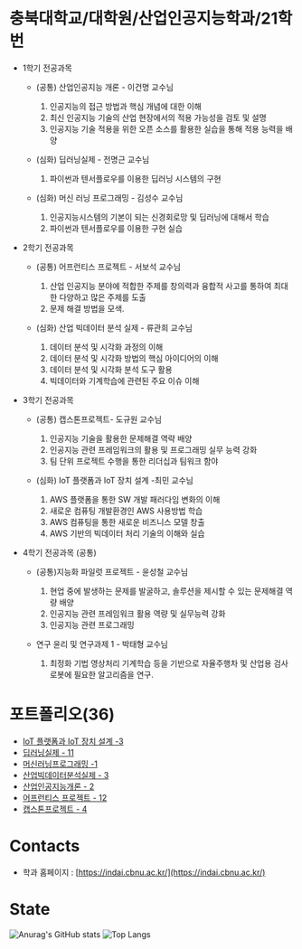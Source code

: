 # 충북대학교/대학원/산업인공지능학과/21학번

* 1학기 전공과목

  * (공통) 산업인공지능 개론 - 이건명 교수님
    1. 인공지능의 접근 방법과 핵심 개념에 대한 이해
    2. 최신 인공지능 기술의 산업 현장에서의 적용 가능성을 검토 및 설명
    3. 인공지능 기술 적용을 위한 오픈 소스를 활용한 실습을 통해 적용 능력을 배양

  * (심화) 딥러닝실제 - 전명근 교수님 
    1. 파이썬과 텐서플로우를 이용한 딥러닝 시스템의 구현

  * (심화) 머신 러닝 프로그래밍 - 김성수 교수님
    1. 인공지능시스템의 기본이 되는 신경회로망 및 딥러닝에 대해서 학습
    2. 파이썬과 텐서플로우를 이용한 구현 실습

* 2학기 전공과목 

   * (공통) 어프런티스 프로젝트 - 서보석 교수님
     1. 산업 인공지능 분야에 적합한 주제를 창의력과 융합적 사고를 통하여 최대한 다양하고 많은 주제를 도출
     2. 문제 해결 방법을 모색.
   
   * (심화) 산업 빅데이터 분석 실제 - 류관희 교수님
     1. 데이터 분석 및 시각화 과정의 이해
     2. 데이터 분석 및 시각화 방법의 핵심 아이디어의 이해
     3. 데이터 분석 및 시각화 분석 도구 활용
     4. 빅데이터와 기계학습에 관련된 주요 이슈 이해
     
* 3학기 전공과목 

   * (공통) 캡스톤프로젝트- 도규원 교수님
     1. 인공지능 기술을 활용한 문제해결 역략 배양
     2. 인공지능 관련 프레임워크의 활용 및 프로그래밍 실무 능력 강화
     3. 팀 단위 프로젝트 수행을 통한 리더십과 팀워크 함야

   * (심화) IoT 플랫폼과 IoT 장치 설계 -최민 교수님
     1. AWS 플랫폼을 통한 SW 개발 패러다임 변화의 이해
     2. 새로운 컴퓨팅 개발환경인 AWS 사용방법 학습
     3. AWS 컴퓨팅을 통한 새로운 비즈니스 모델 창출
     4. AWS 기반의 빅데이터 처리 기술의 이해와 실습

* 4학기 전공과목 (공통) 

   * (공통)지능화 파일럿 프로젝트 - 윤성철 교수님
     1. 현업 중에 발생하는 문제를 발굴하고, 솔루션을 제시할 수 있는 문제해결 역량 배양
     2. 인공지능 관련 프레임워크 활용 역량 및 실무능력 강화
     3. 인공지능 관련 프로그래밍

   * 연구 윤리 및 연구과제 1 - 박태형 교수님
     1. 최정화 기법 영상처리 기계학습 등을 기반으로 자율주행차 및 산업용 검사로봇에 필요한 알고리즘을 연구.


# 포트폴리오(36)
* [IoT 플랫폼과 IoT 장치 설계 -3](https://github.com/sangsoonKim/AI/tree/main/Projects/IoT%20%ED%94%8C%EB%9E%AB%ED%8F%BC%EA%B3%BC%20IoT%20%EC%9E%A5%EC%B9%98%20%EC%84%A4%EA%B3%84/%EA%B3%BC%EC%A0%9C)
* [딥러닝실제 - 11](https://github.com/sangsoonKim/AI/tree/main/Projects/%EB%94%A5%EB%9F%AC%EB%8B%9D%EC%8B%A4%EC%A0%9C/%EA%B3%BC%EC%A0%9C)
* [머신러닝프로그래밍 -1](https://github.com/sangsoonKim/AI/tree/main/Projects/%EB%A8%B8%EC%8B%A0%20%EB%9F%AC%EB%8B%9D%20%ED%94%84%EB%A1%9C%EA%B7%B8%EB%9E%98%EB%B0%8D/%EA%B3%BC%EC%A0%9C)
* [산업빅데이터분석실제 - 3](https://github.com/sangsoonKim/AI/tree/main/Projects/%EC%82%B0%EC%97%85%20%EB%B9%85%EB%8D%B0%EC%9D%B4%ED%84%B0%20%EB%B6%84%EC%84%9D%20%EC%8B%A4%EC%A0%9C/%EA%B3%BC%EC%A0%9C)
* [산업인공지능개론 - 2](https://github.com/sangsoonKim/AI/tree/main/Projects/%EC%82%B0%EC%97%85%EC%9D%B8%EA%B3%B5%EC%A7%80%EB%8A%A5%EA%B0%9C%EB%A1%A0/%EA%B3%BC%EC%A0%9C)
* [어프런티스 프로젝트 - 12](https://github.com/sangsoonKim/AI/tree/main/Projects/%EC%96%B4%ED%94%84%EB%9F%B0%ED%8B%B0%EC%8A%A4%20%ED%94%84%EB%A1%9C%EC%A0%9D%ED%8A%B8/%EA%B3%BC%EC%A0%9C)
* [캡스톤프로젝트 - 4](https://github.com/sangsoonKim/AI/tree/main/Projects/%EC%BA%A1%EC%8A%A4%ED%86%A4%ED%94%84%EB%A1%9C%EC%A0%9D%ED%8A%B8/%EA%B3%BC%EC%A0%9C)

# Contacts
* 학과 홈페이지 : [https://indai.cbnu.ac.kr/](https://indai.cbnu.ac.kr/)

# State
![Anurag's GitHub stats](https://github-readme-stats.vercel.app/api?username=sangsoonKim&show_icons=true&theme=dark)
![Top Langs](https://github-readme-stats.vercel.app/api/top-langs/?username=sangsoonKim&layout=compact&theme=tokyonight)
